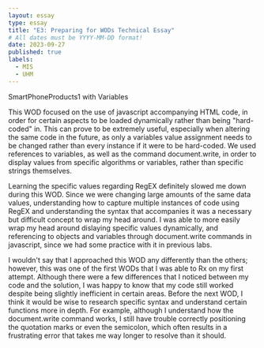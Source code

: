 ```yaml
---
layout: essay
type: essay
title: "E3: Preparing for WODs Technical Essay"
# All dates must be YYYY-MM-DD format!
date: 2023-09-27
published: true
labels:
  - MIS
  - UHM
---
```


SmartPhoneProducts1 with Variables

This WOD focused on the use of javascript accompanying HTML code, in order for certain aspects to be loaded dynamically rather than being "hard-coded" in. This can prove to be extremely useful, especially when altering the same code in the future, as only a variables value assignment needs to be changed rather than every instance if it were to be hard-coded. We used references to variables, as well as the command document.write, in order to display values from specific algorithms or variables, rather than specific strings themselves. 

Learning the specific values regarding RegEX definitely slowed me down during this WOD. Since we were changing large amounts of the same data values, understanding how to capture multiple instances of code using RegEX and understanding the syntax that accompanies it was a necessary but difficult concept to wrap my head around. I was able to more easily wrap my head around dislaying specific values dynamically, and referencing to objects and variables through document.write commands in javascript, since we had some practice with it in previous labs. 

I wouldn't say that I approached this WOD any differently than the others; however, this was one of the first WODs that I was able to Rx on my first attempt. Although there were a few differences that I noticed between my code and the solution, I was happy to know that my code still worked despite being slightly inefficient in certain areas. Before the next WOD, I think it would be wise to research specific syntax and understand certain functions more in depth. For example, although I understand how the document.write command works, I still have trouble correctly positioning the quotation marks or even the semicolon, which often results in a frustrating error that takes me way longer to resolve than it should.
